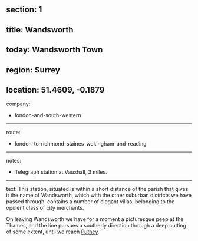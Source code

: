 section: 1
----
title: Wandsworth
----
today: Wandsworth Town
----
region: Surrey
----
location: 51.4609, -0.1879
----
company:
- london-and-south-western
----
route:
- london-to-richmond-staines-wokingham-and-reading
----
notes:
- Telegraph station at Vauxhall, 3 miles.
----
text: This station, situated is within a short distance of the parish that gives it the name of Wandsworth, which with the other suburban districts we have passed through, contains a number of elegant villas, belonging to the opulent class of city merchants.

On leaving Wandsworth we have for a moment a picturesque peep at the Thames, and the line pursues a southerly direction through a deep cutting of some extent, until we reach [Putney](/stations/putney).
